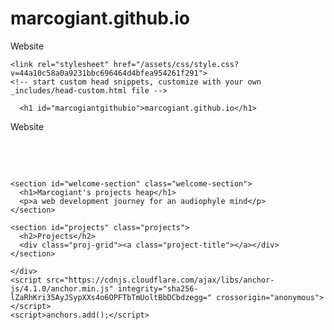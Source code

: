 # marcogiant.github.io
Website 
<!--  GitHub template starts  -->

<!DOCTYPE html>
<html lang="en-US">
  <head>
    <meta charset="UTF-8">
    <meta http-equiv="X-UA-Compatible" content="IE=edge">
    <meta name="viewport" content="width=device-width, initial-scale=1">

<!-- Begin Jekyll SEO tag v2.8.0 -->
<title>marcogiant.github.io | Website</title>
<meta name="generator" content="Jekyll v3.9.3" />
<meta property="og:title" content="marcogiant.github.io" />
<meta property="og:locale" content="en_US" />
<meta name="description" content="Website" />
<meta property="og:description" content="Website" />
<link rel="canonical" href="https://marcogiant.github.io/" />
<meta property="og:url" content="https://marcogiant.github.io/" />
<meta property="og:site_name" content="marcogiant.github.io" />
<meta property="og:type" content="website" />
<meta name="twitter:card" content="summary" />
<meta property="twitter:title" content="marcogiant.github.io" />
<script type="application/ld+json">
{"@context":"https://schema.org","@type":"WebSite","description":"Website","headline":"marcogiant.github.io","name":"marcogiant.github.io","url":"https://marcogiant.github.io/"}</script>
<!-- End Jekyll SEO tag -->

    <link rel="stylesheet" href="/assets/css/style.css?v=44a10c58a0a9231bbc696464d4bfea954261f291">
    <!-- start custom head snippets, customize with your own _includes/head-custom.html file -->

<!-- Setup Google Analytics -->



<!-- You can set your favicon here -->
<!-- link rel="shortcut icon" type="image/x-icon" href="/favicon.ico" -->

<!-- end custom head snippets -->

  </head>
  <body>
    <div class="container-lg px-3 my-5 markdown-body">
      

      <h1 id="marcogiantgithubio">marcogiant.github.io</h1>
<p>Website</p>  

 <!--GitHub template Ends --> 


<main>


<!-- WELCOME SECTION -->

    <section id="welcome-section" class="welcome-section">
      <h1>Marcogiant's projects heap</h1>
      <p>a web development journey for an audiophyle mind</p>
    </section>

<!-- WELCOME SECTION -->

<!-- Project SECTION -->

    <section id="projects" class="projects">
      <h2>Projects</h2>
      <div class="proj-grid"><a class="project-title"></a></div>
    </section>

<!-- project SECTION -->


</main>


<!-- Guide 5 PERSONAL PORTFOLIO  
Waiting: Your portfolio should have a navbar with an id of navbar.  
Waiting: Your #navbar element should contain at least one a element whose href attribute starts with #.  
Waiting: Your portfolio should have an a element with an id of profile-link.  
Waiting: Your #profile-link element should have a target attribute of _blank.  
Waiting: Your portfolio should use at least one media query.  
Waiting: Your #navbar element should always be at the top of the viewport.  -->


      
    </div> 
    <script src="https://cdnjs.cloudflare.com/ajax/libs/anchor-js/4.1.0/anchor.min.js" integrity="sha256-lZaRhKri35AyJSypXXs4o6OPFTbTmUoltBbDCbdzegg=" crossorigin="anonymous"></script>
    <script>anchors.add();</script>
  </body>
</html>
